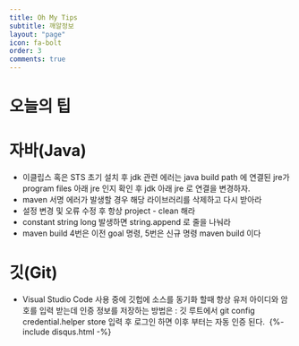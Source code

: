 ```yaml
---
title: Oh My Tips
subtitle: 깨알정보
layout: "page"
icon: fa-bolt
order: 3
comments: true
---
```


# 오늘의 팁

# 자바(Java)
* 이클립스 혹은 STS 초기 설치 후 jdk 관련 에러는 java build path 에 연결된 jre가 program files 아래 jre 인지 확인 후 jdk 아래 jre 로 연결을 변경하자.
* maven 서명 에러가 발생할 경우 해당 라이브러리를 삭제하고 다시 받아라
* 설정 변경 및 오류 수정 후 항상 project - clean 해라
* constant string long 발생하면 string.append 로 줄을 나눠라
* maven build 4번은 이전 goal 명령, 5번은 신규 명령 maven build 이다


# 깃(Git)
* Visual Studio Code 사용 중에 깃헙에 소스를 동기화 할때 항상 유저 아이디와 암호를 입력 받는데 인증 정보를 저장하는 방법은 : 깃 루트에서 git config credential.helper store 입력 후 로그인 하면 이후 부터는 자동 인증 된다.
​
{%- include disqus.html -%}